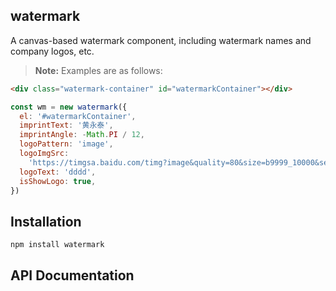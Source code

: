 ## watermark

A canvas-based watermark component, including watermark names and company logos, etc.

> **Note:** Examples are as follows:

```html
<div class="watermark-container" id="watermarkContainer"></div>
```

```js
const wm = new watermark({
  el: '#watermarkContainer',
  imprintText: '黄永泰',
  imprintAngle: -Math.PI / 12,
  logoPattern: 'image',
  logoImgSrc:
    'https://timgsa.baidu.com/timg?image&quality=80&size=b9999_10000&sec=1568368824188&di=a5bc896a1ccd00c6049c8e4b0392ca36&imgtype=0&src=http%3A%2F%2Fi.gbc.tw%2Fgb_img%2F0%2F002%2F194%2F2194310m.jpg',
  logoText: 'dddd',
  isShowLogo: true,
})
```

## Installation

`npm install watermark`

## API Documentation
